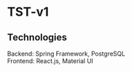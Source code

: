 # TST-v1
<h2>Technologies</h2>
Backend: Spring Framework, PostgreSQL <br/>
Frontend: React.js, Material UI


